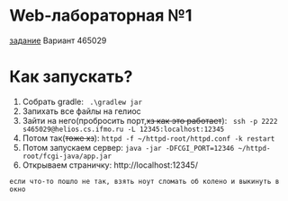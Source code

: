 # Web-лабораторная №1
[задание](https://se.ifmo.ru/courses/web) 
Вариант 465029
# Как запускать?
1. Собрать gradle: ``` .\gradlew jar```
2. Запихать все файлы на гелиос
3. Зайти на него(пробросить порт,~~хз как это работает~~): ``` ssh -p 2222 s465029@helios.cs.ifmo.ru -L 12345:localhost:12345```
4. Потом так(~~тоже хз~~): ```httpd -f ~/httpd-root/httpd.conf -k restart```
5. Потом запускаем сервер: ```java -jar -DFCGI_PORT=12346 ~/httpd-root/fcgi-java/app.jar```
6. Открываем страничку: http://localhost:12345/

```если что-то пошло не так, взять ноут сломать об колено и выкинуть в окно```

